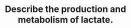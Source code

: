 ---
title: "Describe the production and metabolism of lactate."
entityType: SAQ
exam: PEX
college: CICM
year: 2010
sitting: A
question: 05
passRate: 50
lo:
- "[[K2g]]"
EC_expectedDomains:
- "Candidates were expected to further describe this physiological processes."
- "A good answered required quantification of lactate production during normal aerobic metabolism, during anaeorobic metabolism, the pathways involved (Glucose to Pyruvate, Pyruvate to Citric Acid cycle in presence of Oxygen, Pyruvate + NADH to Lactate + NAD+ without Oxygen) associated ATP production, site of intracellular production, why red blood cells differ and lactate metabolism (eg oxidation to pyruvate by well-oxygenated muscle cells which is then directly used to fuel the citric acid cycle conversion to glucose via the Cori cycle in the liver through the process of gluconeogenesis)."
EC_extraCredit:
- "Good answers illustrated the loss of energy potential with the production of lactate and discussed the situations that would lead to an inbalance between production and metabolism of lactate."
EC_errorsCommon:
- "Candidates who did poorly in this question did so due to a lack of depth and breadth for this topic."
- "For example, even though the Cori Cycle was often mentioned, it was poorly described in relation to lactate metabolism."
resources:
- "Textbook of Medical Physiology, Guyton Chp 67"
---